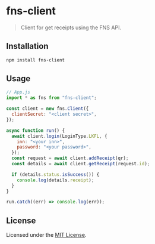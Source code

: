 # fns-client

> Client for get receipts using the FNS API.

## Installation

```bash
npm install fns-client
```

## Usage

```js
// App.js
import * as fns from "fns-client";

const client = new fns.Client({
  clientSecret: "<client secret>",
});

async function run() {
  await client.login(LoginType.LKFL, {
    inn: "<your inn>",
    password: "<your password>",
  });
  const request = await client.addReceipt(qr);
  const details = await client.getReceipt(request.id);

  if (details.status.isSuccess()) {
    console.log(details.receipt);
  }
}

run.catch((err) => console.log(err));
```

## License

Licensed under the [MIT License](./LICENSE).
